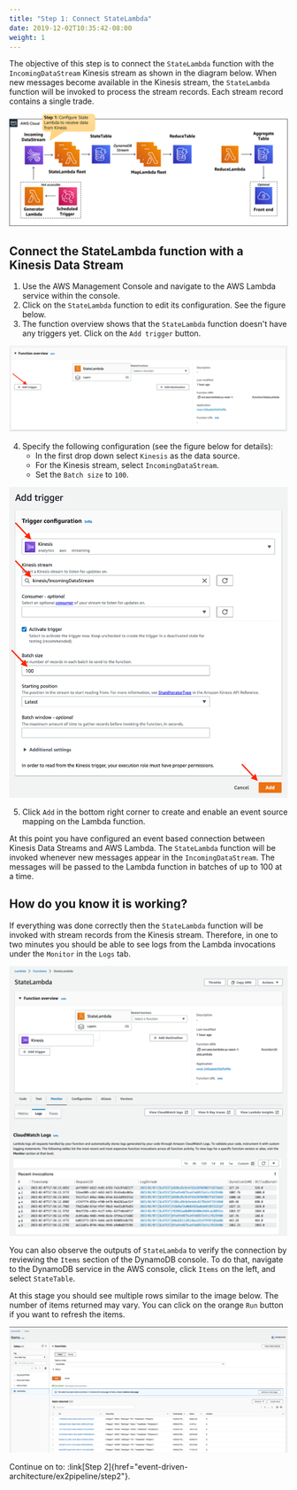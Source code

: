 ```yaml
---
title: "Step 1: Connect StateLambda"
date: 2019-12-02T10:35:42-08:00
weight: 1
---
```


The objective of this step is to connect the `StateLambda` function with the `IncomingDataStream` Kinesis stream as shown in the diagram below.
When new messages become available in the Kinesis stream, the `StateLambda` function will be invoked to process the stream records. Each stream record contains a single trade.

<!-- TODO explain what's in a stream record -->
![Architecture-1](/static/images/event-driven-architecture/architecture/step1.png)

## Connect the StateLambda function with a Kinesis Data Stream

1. Use the AWS Management Console and navigate to the AWS Lambda service within the console.
2. Click on the `StateLambda` function to edit its configuration. See the figure below.
3. The function overview shows that the `StateLambda` function doesn't have any triggers yet. Click on the `Add trigger` button.

![Architecture-1](/static/images/event-driven-architecture/lab1/add-trigger-state-lambda.png)

4. Specify the following configuration (see the figure below for details):
    - In the first drop down select `Kinesis` as the data source.
    - For the Kinesis stream, select `IncomingDataStream`.
    - Set the `Batch size` to `100`.

![Architecture-1](/static/images/event-driven-architecture/lab1/connect-state-lambda.png)

5. Click `Add` in the bottom right corner to create and enable an event source mapping on the Lambda function.

At this point you have configured an event based connection between Kinesis Data Streams and AWS Lambda. The `StateLambda` function will be invoked whenever new messages appear in the `IncomingDataStream`. The messages will be passed to the Lambda function in batches of up to 100 at a time.

## How do you know it is working?

If everything was done correctly then the `StateLambda` function will be invoked with stream records from the Kinesis stream. Therefore, in one to two minutes you should be able to see logs from the Lambda invocations under the `Monitor` in the `Logs` tab.

![Architecture-1](/static/images/event-driven-architecture/lab1/state-lambda-logs.png)

You can also observe the outputs of `StateLambda` to verify the connection by reviewing the `Items` section of the DynamoDB console. To do that, navigate to the DynamoDB service in the AWS console, click `Items` on the left, and select `StateTable`.

At this stage you should see multiple rows similar to the image below. The number of items returned may vary. You can click on the orange `Run` button if you want to refresh the items.

![Architecture-1](/static/images/event-driven-architecture/lab1/state-table-data.png)

Continue on to: :link[Step 2]{href="event-driven-architecture/ex2pipeline/step2"}.
